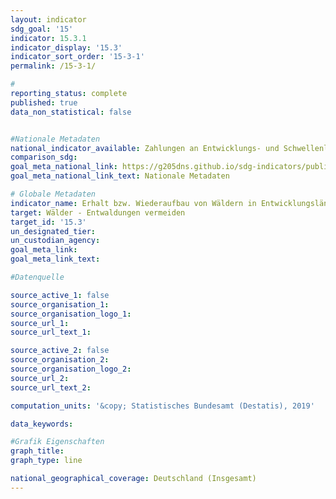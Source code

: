 ```yaml
---
layout: indicator                       
sdg_goal: '15'                       
indicator: 15.3.1                       
indicator_display: '15.3'                       
indicator_sort_order: '15-3-1'                       
permalink: /15-3-1/                       

#                       
reporting_status: complete                       
published: true                       
data_non_statistical: false                       


#Nationale Metadaten                       
national_indicator_available: Zahlungen an Entwicklungs- und Schwellenländer für den nachgewiesenen Erhalt bzw. Wiederaufbau von Wäldern unter dem REDD+-Regelwerk                       
comparison_sdg:                       
goal_meta_national_link: https://g205dns.github.io/sdg-indicators/public/MetaDe/15.3..pdf
goal_meta_national_link_text: Nationale Metadaten                       

# Globale Metadaten                       
indicator_name: Erhalt bzw. Wiederaufbau von Wäldern in Entwicklungsländern unter dem REDD+-Regelwerk                       
target: Wälder - Entwaldungen vermeiden                       
target_id: '15.3'                       
un_designated_tier:                        
un_custodian_agency:                        
goal_meta_link:                        
goal_meta_link_text:                        

#Datenquelle                       

source_active_1: false                       
source_organisation_1:                        
source_organisation_logo_1:                        
source_url_1:                        
source_url_text_1:                        

source_active_2: false                       
source_organisation_2:                        
source_organisation_logo_2:                        
source_url_2:                        
source_url_text_2:                        

computation_units: '&copy; Statistisches Bundesamt (Destatis), 2019'                       

data_keywords:                        

#Grafik Eigenschaften                       
graph_title:                        
graph_type: line                       

national_geographical_coverage: Deutschland (Insgesamt)
---
```

